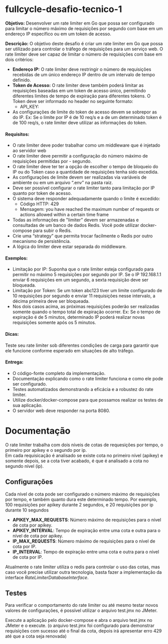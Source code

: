 # fullcycle-desafio-tecnico-1

**Objetivo:** Desenvolver um rate limiter em Go que possa ser configurado para limitar o número máximo de requisições por segundo com base em um endereço IP específico ou em um token de acesso.

**Descrição:** O objetivo deste desafio é criar um rate limiter em Go que possa ser utilizado para controlar o tráfego de requisições para um serviço web. O rate limiter deve ser capaz de limitar o número de requisições com base em dois critérios:

 - **Endereço IP:** O rate limiter deve restringir o número de requisições recebidas de um único endereço IP dentro de um intervalo de tempo definido.
 - **Token de Acesso:** O rate limiter deve também poderá limitar as requisições baseadas em um token de acesso único, permitindo diferentes limites de tempo de expiração para diferentes tokens. O Token deve ser informado no header no seguinte formato:
     - API_KEY: <TOKEN>
 - As configurações de limite do token de acesso devem se sobrepor as do IP. Ex: Se o limite por IP é de 10 req/s e a de um determinado token é de 100 req/s, o rate limiter deve utilizar as informações do token.

#### Requisitos:

 - O rate limiter deve poder trabalhar como um middleware que é injetado ao servidor web
 - O rate limiter deve permitir a configuração do número máximo de requisições permitidas por  - segundo.
 - O rate limiter deve ter ter a opção de escolher o tempo de bloqueio do IP ou do Token caso a quantidade de requisições tenha sido excedida.
 - As configurações de limite devem ser realizadas via variáveis de ambiente ou em um arquivo “.env” na pasta raiz.
 - Deve ser possível configurar o rate limiter tanto para limitação por IP quanto por token de acesso.
 - O sistema deve responder adequadamente quando o limite é excedido:
     - Código HTTP: 429
     - Mensagem: you have reached the maximum number of requests or actions allowed within a certain time frame
 - Todas as informações de "limiter” devem ser armazenadas e consultadas de um banco de dados Redis. Você pode utilizar docker-compose para subir o Redis.
 - Crie uma “strategy” que permita trocar facilmente o Redis por outro mecanismo de persistência.
 - A lógica do limiter deve estar separada do middleware.

#### Exemplos:

 - Limitação por IP: Suponha que o rate limiter esteja configurado para permitir no máximo 5 requisições por segundo por IP. Se o IP 192.168.1.1 enviar 6 requisições em um segundo, a sexta requisição deve ser bloqueada.
 - Limitação por Token: Se um token abc123 tiver um limite configurado de 10 requisições por segundo e enviar 11 requisições nesse intervalo, a décima primeira deve ser bloqueada.
 - Nos dois casos acima, as próximas requisições poderão ser realizadas somente quando o tempo total de expiração ocorrer. Ex: Se o tempo de expiração é de 5 minutos, determinado IP poderá realizar novas requisições somente após os 5 minutos.

#### Dicas:

Teste seu rate limiter sob diferentes condições de carga para garantir que ele funcione conforme esperado em situações de alto tráfego.

#### Entrega:

 - O código-fonte completo da implementação.
 - Documentação explicando como o rate limiter funciona e como ele pode ser configurado.
 - Testes automatizados demonstrando a eficácia e a robustez do rate limiter.
 - Utilize docker/docker-compose para que possamos realizar os testes de sua aplicação.
 - O servidor web deve responder na porta 8080.

# Documentação

O rate limiter trabalha com dois níveis de cotas de requesições por tempo, o primeiro por apikey e o segundo por ip.  
Em cada requisicação é analisado se existe cota no primeiro nível (apikey) e somente depois, se a cota tiver acabado, é que é analisado a cota no segundo nível (ip).

## Configurações

Cada nível de cota pode ser configurado o número máximo de requisições por tempo, e também quanto dura este determinado tempo. Por exemplo, 100 requisições por apikey durante 2 segundos, e 20 requisições por ip durante 10 segundos

 - **APIKEY_MAX_REQUESTS**: Número máximo de requisições para o nível de cota por apikey.  
 - **APIKEY_INTERVAL**: Tempo de expiração entre uma cota e outra para o nível de cota por apikey.  
 - **IP_MAX_REQUESTS**: Número máximo de requisições para o nível de cota por IP.  
 - **IP_INTERVAL**: Tempo de expiração entre uma cota e outra para o nível de cota por IP.

 Atualmente o rate limiter utiliza o redis para controlar o uso das cotas, mas caso você precise utilizar outra tecnologia, basta fazer a implementação da interface *RateLimiterDatabaseInterface*.

 ## Testes

Para verificar o comportamento do rate limiter ou até mesmo testar novos valores de configurações, é possível utilizar o arquivo test.jmx no JMeter.

Execute a aplicação pelo docker-compose e abra o arquivo test.jmx no JMeter e o execute. (o arquivo test.jmx foi configurado para demonstrar requisições com sucesso até o final da cota, depois irá apresentar erro 429 até que a cota seja renovada)



